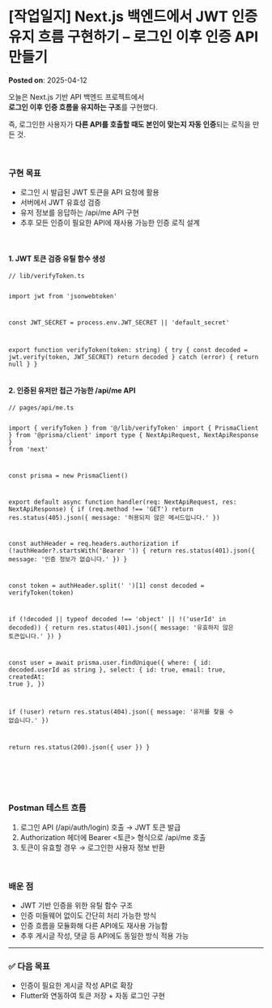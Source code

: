 # [작업일지] Next.js 백엔드에서 JWT 인증 유지 흐름 구현하기 &ndash; 로그인 이후 인증 API 만들기
**Posted on**: 2025-04-12

<p>오늘은 Next.js 기반 API 백엔드 프로젝트에서<br /><b>로그인 이후 인증 흐름을 유지하는 구조</b>를 구현했다.</p>
<p>즉, 로그인한 사용자가 <b>다른 API를 호출할 때도 본인이 맞는지 자동 인증</b>되는 로직을 만든 것.</p>
<p>&nbsp;</p>
<h3>구현 목표</h3>
<ul>
<li>로그인 시 발급된 JWT 토큰을 API 요청에 활용</li>
<li>서버에서 JWT 유효성 검증</li>
<li>유저 정보를 응답하는 /api/me API 구현</li>
<li>추후 모든 인증이 필요한 API에 재사용 가능한 인증 로직 설계</li>
</ul>
<p>&nbsp;</p>
<h4>1. JWT 토큰 검증 유틸 함수 생성</h4>
<pre class="bash" id="code_1744437541303"><code>// lib/verifyToken.ts

import jwt from 'jsonwebtoken'

const JWT_SECRET = process.env.JWT_SECRET || 'default_secret'

export function verifyToken(token: string) {
  try {
    const decoded = jwt.verify(token, JWT_SECRET)
    return decoded
  } catch (error) {
    return null
  }
}</code></pre>
<h4>2. 인증된 유저만 접근 가능한 /api/me API</h4>
<pre class="bash" id="code_1744437574135"><code>// pages/api/me.ts

import { verifyToken } from '@/lib/verifyToken'
import { PrismaClient } from '@prisma/client'
import type { NextApiRequest, NextApiResponse } from 'next'

const prisma = new PrismaClient()

export default async function handler(req: NextApiRequest, res: NextApiResponse) {
  if (req.method !== 'GET') return res.status(405).json({ message: '허용되지 않은 메서드입니다.' })

  const authHeader = req.headers.authorization
  if (!authHeader?.startsWith('Bearer ')) {
    return res.status(401).json({ message: '인증 정보가 없습니다.' })
  }

  const token = authHeader.split(' ')[1]
  const decoded = verifyToken(token)

  if (!decoded || typeof decoded !== 'object' || !('userId' in decoded)) {
    return res.status(401).json({ message: '유효하지 않은 토큰입니다.' })
  }

  const user = await prisma.user.findUnique({
    where: { id: decoded.userId as string },
    select: { id: true, email: true, createdAt: true },
  })

  if (!user) return res.status(404).json({ message: '유저를 찾을 수 없습니다.' })

  return res.status(200).json({ user })
}</code></pre>
<p>&nbsp;</p>
<p>&nbsp;</p>
<h3>  Postman 테스트 흐름</h3>
<ol>
<li>로그인 API (/api/auth/login) 호출 &rarr; JWT 토큰 발급</li>
<li>Authorization 헤더에 Bearer &lt;토큰&gt; 형식으로 /api/me 호출</li>
<li>토큰이 유효할 경우 &rarr; 로그인한 사용자 정보 반환</li>
</ol>
<p>&nbsp;</p>
<h3>  배운 점</h3>
<ul>
<li>JWT 기반 인증을 위한 유틸 함수 구조</li>
<li>인증 미들웨어 없이도 간단히 처리 가능한 방식</li>
<li>인증 흐름을 모듈화해 다른 API에도 재사용 가능함</li>
<li>추후 게시글 작성, 댓글 등 API에도 동일한 방식 적용 가능</li>
</ul>
<hr />
<h3>✅ 다음 목표</h3>
<ul>
<li>인증이 필요한 게시글 작성 API로 확장</li>
<li>Flutter와 연동하여 토큰 저장 + 자동 로그인 구현</li>
</ul>